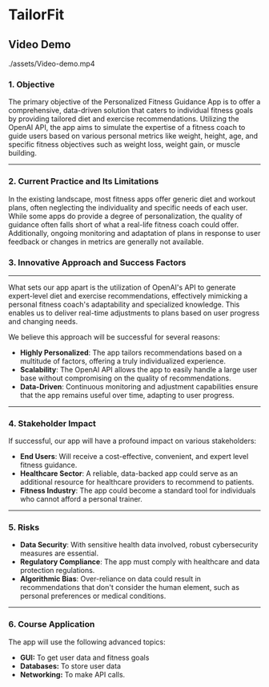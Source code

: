 # TailorFit

## Video Demo

./assets/Video-demo.mp4

### 1. Objective

The primary objective of the Personalized Fitness Guidance App is to offer a comprehensive, data-driven solution that caters to individual fitness goals by providing tailored diet and exercise recommendations. Utilizing the OpenAI API, the app aims to simulate the expertise of a fitness coach to guide users based on various personal metrics like weight, height, age, and specific fitness objectives such as weight loss, weight gain, or muscle building.

---

### 2. Current Practice and Its Limitations

In the existing landscape, most fitness apps offer generic diet and workout plans, often neglecting the individuality and specific needs of each user. While some apps do provide a degree of personalization, the quality of guidance often falls short of what a real-life fitness coach could offer. Additionally, ongoing monitoring and adaptation of plans in response to user feedback or changes in metrics are generally not available.

### 3. Innovative Approach and Success Factors

---

What sets our app apart is the utilization of OpenAI's API to generate expert-level diet and exercise recommendations, effectively mimicking a personal fitness coach's adaptability and specialized knowledge. This enables us to deliver real-time adjustments to plans based on user progress and changing needs.

We believe this approach will be successful for several reasons:

- **Highly Personalized**: The app tailors recommendations based on a multitude of factors, offering a truly individualized experience.
- **Scalability**: The OpenAI API allows the app to easily handle a large user base without compromising on the quality of recommendations.
- **Data-Driven**: Continuous monitoring and adjustment capabilities ensure that the app remains useful over time, adapting to user progress.

---

### 4. Stakeholder Impact

If successful, our app will have a profound impact on various stakeholders:

- **End Users**: Will receive a cost-effective, convenient, and expert level fitness guidance.
- **Healthcare Sector**: A reliable, data-backed app could serve as an additional resource for healthcare providers to recommend to patients.
- **Fitness Industry**: The app could become a standard tool for individuals who cannot afford a personal trainer.

---

### 5. Risks

- **Data Security**: With sensitive health data involved, robust cybersecurity measures are essential.
- **Regulatory Compliance**: The app must comply with healthcare and data protection regulations.
- **Algorithmic Bias**: Over-reliance on data could result in recommendations that don't consider the human element, such as personal preferences or medical conditions.

---

### 6. Course Application

The app will use the following advanced topics:

- **GUI:** To get user data and fitness goals
- **Databases:** To store user data
- **Networking:** To make API calls.
